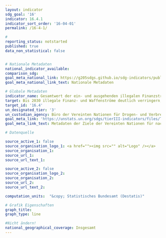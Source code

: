```yaml
---
layout: indicator
sdg_goal: '16'
indicator: 16.4.1
indicator_sort_order: '16-04-01'
permalink: /16-4-1/

#
reporting_status: notstarted
published: true
data_non_statistical: false


# Nationale Metadaten
national_indicator_available:
comparison_sdg:
goal_meta_national_link: https://g205sdgs.github.io/sdg-indicators/public/MetaDe/16.4.1.pdf
goal_meta_national_link_text: Nationale Metadaten

# Globale Metadaten
indicator_name: Gesamtwert der ein- und ausgehenden illegalen Finanzströme (in aktuellen US-Dollar)
target: Bis 2030 illegale Finanz- und Waffenströme deutlich verringern, die Wiedererlangung und Rückgabe gestohlener Vermögenswerte verstärken und alle Formen der organisierten Kriminalität bekämpfen
target_id: '16.4'
un_designated_tier: '3'
un_custodian_agency: Büro der Vereinten Nationen für Drogen- und Verbrechensbekämpfung (UNODC), Welthandels- und Entwicklungskonferenz (UNCTAD)
goal_meta_link: 'https://unstats.un.org/sdgs/tierIII-indicators/files/Tier3-16-04-01.pdf'
goal_meta_link_text: Metadaten der Ziele der Vereinten Nationen für nachhaltige Entwicklung

# Datenquelle

source_active_1: false
source_organisation_logo_1: <a href=""><img src="" alt="Logo" /></a>
source_organisation_1:
source_url_1:
source_url_text_1:

source_active_2: false
source_organisation_logo_2:
source_organisation_2:
source_url_2:
source_url_text_2:

computation_units:  "&copy; Statistisches Bundesamt (Destatis)"

# Grafik Eigenschaften
graph_title:
graph_type: line

#Nicht ändern!
national_geographical_coverage: Insgesamt
---
```

